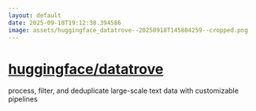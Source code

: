 ```yaml
---
layout: default
date: 2025-09-18T19:12:38.394586
image: assets/huggingface_datatrove--20250918T145804259--cropped.png
---
```


# [huggingface/datatrove](https://github.com/huggingface/datatrove)

process, filter, and deduplicate large-scale text data with customizable pipelines
